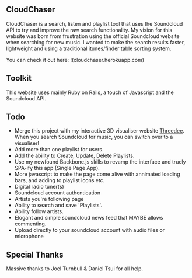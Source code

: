 ## CloudChaser
CloudChaser is a search, listen and playlist tool that uses the Soundcloud API to try and improve the raw search functionality.
My vision for this website was born from frustration using the official Soundcloud website when searching for new music. I wanted to make the search results faster, lightweight and using a traditional itunes/finder table sorting system.

You can check it out here: !(cloudchaser.herokuapp.com)

## Toolkit
This website uses mainly Ruby on Rails, a touch of Javascript and the Soundcloud API.

## Todo
- Merge this project with my interactive 3D visualiser website [Threedee](https://github.com/xaun/Threedee). When you search Soundcloud for music, you can switch over to a visualiser!
- Add more than one playlist for users.
- Add the ability to Create, Update, Delete Playlists.
- Use my newfound Backbone.js skills to revamp the interface and truely SPA-ify this app (Single Page App).
- More javascript to make the page come alive with annimated loading bars, and adding to playlist icons etc.
- Digital radio tuner(s)
- Soundcloud account authentication
- Artists you're following page
- Ability to search and save 'Playlists'.
- Ability follow artists.
- Elogant and simple soundcloud news feed that MAYBE allows commenting.
- Upload directly to your soundcloud account with audio files or microphone


## Special Thanks
Massive thanks to Joel Turnbull & Daniel Tsui for all help.
